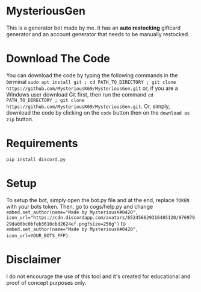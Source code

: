 # MysteriousGen
This is a generator bot made by me. It has an **auto restocking** giftcard generator and an account generator that needs to be manually restocked.
# Download The Code
You can download the code by typing the following commands in the terminal `sudo apt install git ; cd PATH_TO_DIRECTORY ; git clone https://github.com/MysteriousK69/MysteriousGen.git` or, if you are a Windows user download Git first, then run the command  `cd PATH_TO_DIRECTORY ; git clone https://github.com/MysteriousK69/MysteriousGen.git`. Or, simply, download the code by clicking on the `code` button then on the `download as zip` button.
# Requirements
`pip install discord.py`
# Setup
To setup the bot, simply open the bot.py file and at the end, replace `TOKEN` with your bots token. Then, go to cogs/help.py and change `embed.set_author(name="Made by MysteriousK#0420", icon_url="https://cdn.discordapp.com/avatars/652456629316485120/97697929da00bc0bfeb3610cbd2624ef.png?size=256g")`  to `embed.set_author(name="Made by MysteriousK#0420", icon_url=YOUR_BOTS_PFP)`.
# Disclaimer
I do not encourage the use of this tool and it's created for educational and proof of concept purposes only.

